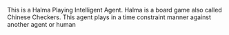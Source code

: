 This is a Halma Playing Intelligent Agent. Halma is a board game also called Chinese Checkers. This agent plays in a time constraint manner against another agent or human
